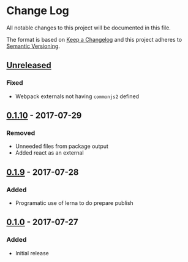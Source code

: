 # Change Log
All notable changes to this project will be documented in this file.

The format is based on [Keep a Changelog](http://keepachangelog.com/)
and this project adheres to [Semantic Versioning](http://semver.org/).

## [Unreleased][]
### Fixed
- Webpack externals not having `commonjs2` defined

## [0.1.10][] - 2017-07-29
### Removed
- Unneeded files from package output
- Added react as an external

## [0.1.9][] - 2017-07-28
### Added
- Programatic use of lerna to do prepare publish

## [0.1.0][] - 2017-07-27
### Added
- Initial release


[Unreleased]: https://github.com/madou/yubaba/compare/v0.1.10...HEAD
[0.1.10]: https://github.com/madou/yubaba/compare/v0.1.9...v0.1.10
[0.1.9]: https://github.com/madou/yubaba/compare/v0.1.0...v0.1.9
[0.1.0]: https://github.com/madou/yubaba/tree/v0.1.0
